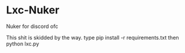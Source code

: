 # Lxc-Nuker
Nuker for discord ofc

This shit is skidded by the way.
type pip install -r requirements.txt
then python lxc.py
